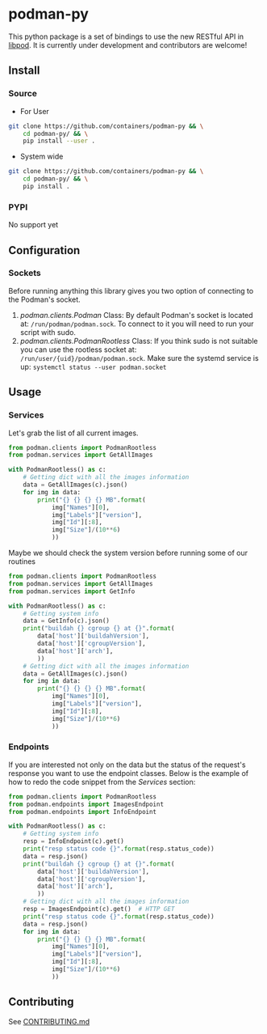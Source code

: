 # podman-py
This python package is a set of bindings to use the new RESTful API in [libpod](https://github.com/containers/libpod).  It is currently under development and contributors are welcome!

## Install

### Source

- For User

```bash
git clone https://github.com/containers/podman-py && \
    cd podman-py/ && \
    pip install --user .
```

- System wide

```bash
git clone https://github.com/containers/podman-py && \
    cd podman-py/ && \
    pip install .
```

### PYPI

No support yet

## Configuration

### Sockets

Before running anything this library gives you two option of connecting to the
Podman's socket.

1. *podman.clients.Podman* Class: By default Podman's socket is located at:
`/run/podman/podman.sock`. To connect to it you will need to run your script
with sudo.
2. *podman.clients.PodmanRootless* Class: If you think sudo is not suitable you
can use the rootless socket at: `/run/user/{uid}/podman/podman.sock`. Make sure
the systemd service is up: `systemctl status --user podman.socket`

## Usage

### Services

Let's grab the list of all current images.

```python
from podman.clients import PodmanRootless
from podman.services import GetAllImages

with PodmanRootless() as c:
    # Getting dict with all the images information
    data = GetAllImages(c).json()
    for img in data:
        print("{} {} {} {} MB".format(
            img["Names"][0],
            img["Labels"]["version"],
            img["Id"][:8],
            img["Size"]/(10**6)
            ))
```

Maybe we should check the system version before running some of our routines

```python
from podman.clients import PodmanRootless
from podman.services import GetAllImages
from podman.services import GetInfo

with PodmanRootless() as c:
    # Getting system info
    data = GetInfo(c).json()
    print("buildah {} cgroup {} at {}".format(
        data['host']['buildahVersion'],
        data['host']['cgroupVersion'],
        data['host']['arch'],
        ))
    # Getting dict with all the images information
    data = GetAllImages(c).json()
    for img in data:
        print("{} {} {} {} MB".format(
            img["Names"][0],
            img["Labels"]["version"],
            img["Id"][:8],
            img["Size"]/(10**6)
            ))
```

### Endpoints

If you are interested not only on the data but the status of the request's
response you want to use the endpoint classes. Below is the example of
how to redo the code snippet from the *Services* section:

```python
from podman.clients import PodmanRootless
from podman.endpoints import ImagesEndpoint
from podman.endpoints import InfoEndpoint

with PodmanRootless() as c:
    # Getting system info
    resp = InfoEndpoint(c).get()
    print("resp status code {}".format(resp.status_code))
    data = resp.json()
    print("buildah {} cgroup {} at {}".format(
        data['host']['buildahVersion'],
        data['host']['cgroupVersion'],
        data['host']['arch'],
        ))
    # Getting dict with all the images information
    resp = ImagesEndpoint(c).get()  # HTTP GET
    print("resp status code {}".format(resp.status_code))
    data = resp.json()
    for img in data:
        print("{} {} {} {} MB".format(
            img["Names"][0],
            img["Labels"]["version"],
            img["Id"][:8],
            img["Size"]/(10**6)
            ))
```

## Contributing
See [CONTRIBUTING.md](https://github.com/containers/podman-py/blob/master/CONTRIBUTING.md)
